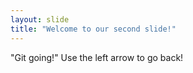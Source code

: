 ```yaml
---
layout: slide
title: "Welcome to our second slide!"
---
```

"Git going!"
Use the left arrow to go back!
